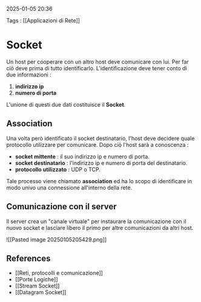 2025-01-05 20:36

Tags : [[Applicazioni di Rete]]

# Socket

Un host per cooperare con un altro host deve comunicare con lui. Per far ciò deve prima di tutto identificarlo. L'identificazione deve tener conto di due informazioni : 
1. **indirizzo ip**
2. **numero di porta**

L'unione di questi due dati costituisce il **Socket**.

## Association

Una volta però identificato il socket destinatario, l'host deve decidere quale protocollo utilizzare per comunicare. 
Dopo ciò l'host sarà a conoscenza : 
- **socket mittente** : il suo indirizzo ip e numero di porta.
- **socket destinatario** : l'indirizzo ip e numero di porta del destinatario.
- **protocollo utilizzato** : UDP o TCP.

Tale processo viene chiamato **association** ed ha lo scopo di identificare in modo univo una connessione all'interno della rete.

## Comunicazione con il server 

Il server crea un "canale virtuale" per instaurare la comunicazione con il nuovo socket e lasciare libero il primo per altre comunicazioni da altri host.

![[Pasted image 20250105205429.png]]
## References

- [[Reti, protocolli e comunicazione]]
- [[Porte Logiche]]
- [[Stream Socket]]
- [[Datagram Socket]]